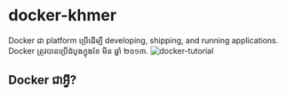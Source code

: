 # docker-khmer
Docker ជា  platform ប្រើដើម្បី developing, shipping, and running applications. Docker ត្រូវបានប្រើដំបូងក្នុងខែ មីន ឆ្នាំ ២០១៣.
![docker-tutorial](https://user-images.githubusercontent.com/74696117/226498072-7ede4468-ca13-4e51-86a7-34f2b57b8c7f.png)
## Docker ជាអ្វី?
